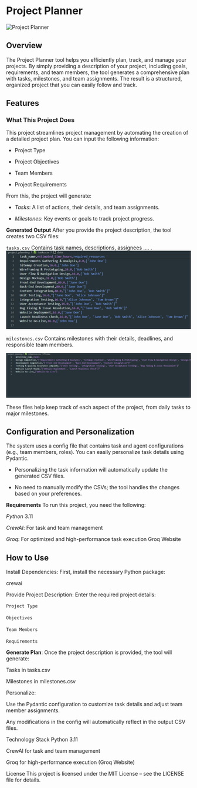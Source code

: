 # Project Planner
![Project Planner](data/project%20planner.png)

## Overview
The Project Planner tool helps you efficiently plan, track, and manage your projects. By simply providing a description of your project, including goals, requirements, and team members, the tool generates a comprehensive plan with tasks, milestones, and team assignments. The result is a structured, organized project that you can easily follow and track.



## Features
### What This Project Does
This project streamlines project management by automating the creation of a detailed project plan. You can input the following information:

- Project Type

- Project Objectives

- Team Members

- Project Requirements

From this, the project will generate:

- *Tasks*: A list of actions, their details, and team assignments.

- *Milestones*: Key events or goals to track project progress.

**Generated Output**
After you provide the project description, the tool creates two CSV files:

`tasks.csv`
Contains task names, descriptions, assignees .... .
![tasks](data/task.png)


`milestones.csv`
Contains milestones with their details, deadlines, and responsible team members.

![milestones](data/milestones.png)

These files help keep track of each aspect of the project, from daily tasks to major milestones.

## Configuration and Personalization
The system uses a config file that contains task and agent configurations (e.g., team members, roles). You can easily personalize task details using Pydantic.

- Personalizing the task information will automatically update the generated CSV files.

- No need to manually modify the CSVs; the tool handles the changes based on your preferences.

**Requirements**
To run this project, you need the following:

*Python* 3.11

*CrewAI*: For task and team management

*Groq*: For optimized and high-performance task execution
Groq Website

## How to Use 
Install Dependencies: First, install the necessary Python package:

crewai 

Provide Project Description: Enter the required project details:
```
Project Type

Objectives

Team Members

Requirements
```

**Generate Plan**: Once the project description is provided, the tool will generate:

Tasks in tasks.csv

Milestones in milestones.csv

Personalize:

Use the Pydantic configuration to customize task details and adjust team member assignments.

Any modifications in the config will automatically reflect in the output CSV files.

Technology Stack
Python 3.11

CrewAI for task and team management

Groq for high-performance execution (Groq Website)

License
This project is licensed under the MIT License – see the LICENSE file for details.

